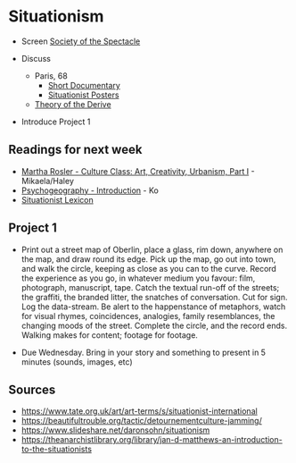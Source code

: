 # Situationism

+ Screen [Society of the Spectacle](https://www.youtube.com/watch?v=r2YeJpkrTOQ)

+ Discuss
  + Paris, 68
    + [Short Documentary](https://www.youtube.com/watch?v=BjyKJQ-oD5I)
    + [Situationist Posters](https://libcom.org/gallery/paris-68-posters)
  + [Theory of the Derive](https://www.cddc.vt.edu/sionline/si/theory.html)
+ Introduce Project 1

## Readings for next week

+ [Martha Rosler - Culture Class: Art, Creativity, Urbanism, Part I](https://www.e-flux.com/journal/21/67676/culture-class-art-creativity-urbanism-part-i/) - Mikaela/Haley
+ [Psychogeography - Introduction](../texts/Psychogeography-Introduction.pdf) - Ko
+ [Situationist Lexicon](../week02/terms.md)

## Project 1

+ Print out a street map of Oberlin, place a glass, rim down, anywhere on the map, and draw round its edge. Pick up the map, go out into town, and walk the circle, keeping as close as you can to the curve. Record the experience as you go, in whatever medium you favour: film, photograph, manuscript, tape. Catch the textual run-off of the streets; the graffiti, the branded litter, the snatches of conversation. Cut for sign. Log the data-stream. Be alert to the happenstance of metaphors, watch for visual rhymes, coincidences, analogies, family resemblances, the changing moods of the street. Complete the circle, and the record ends. Walking makes for content; footage for footage.

+ Due Wednesday. Bring in your story and something to present in 5 minutes (sounds, images, etc)

## Sources

+ https://www.tate.org.uk/art/art-terms/s/situationist-international
+ https://beautifultrouble.org/tactic/detournementculture-jamming/
+ https://www.slideshare.net/daronsohn/situationism
+ https://theanarchistlibrary.org/library/jan-d-matthews-an-introduction-to-the-situationists
